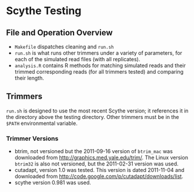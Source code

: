 # Scythe Testing

## File and Operation Overview

 - `Makefile` dispatches cleaning and `run.sh`
 - `run.sh` is what runs other trimmers under a variety of parameters,
   for each of the simulated read files (with all replicates).
 - `analysis.R` contains R methods for matching simulated reads and
   their trimmed corresponding reads (for all trimmers tested) and
   comparing their length.
  
## Trimmers

`run.sh` is designed to use the most recent Scythe version; it
references it in the directory above the testing directory. Other
trimmers must be in the `$PATH` environmental variable.

### Trimmer Versions

 - btrim, not versioned but the 2011-09-16 version of `btrim_mac` was
   downloaded from http://graphics.med.yale.edu/trim/.  The Linux
   version `btrim32` is also not versioned, but the 2011-02-31 version
   was used.
 - cutadapt, version 1.0 was tested. This version is dated 2011-11-04
   and downloaded from
   http://code.google.com/p/cutadapt/downloads/list.
 - scythe version 0.981 was used.


